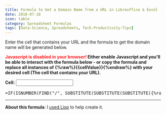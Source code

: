 ```yaml
---
title: Formula to Get a Domain Name from a URL in Libreoffice & Excel (With Generator!)
date: 2018-07-18
icon: table
category: Spreadsheet Formulas
tags: [Data-Science, Spreadsheets, Tech-Productivity-Tips]
---
```


Enter the cell that contains your URL and the formula to get the domain name will be generated below.

<noscript><b><span style="color: #ff1e1e;">Javascript is disabled in your browser!</span> Either enable Javascript and you'll be able to interact with the formula below - or copy the formula and replace all instances of {%raw%}{{cellValue}}{%endraw%} with your desired cell (The cell that contains your URL).</b></noscript>

<div id="app">
<label><b>Cell:</b></label> <input type="text" v-model="cellValue">

<br style="display: block; padding: 20px;"/>

<pre style="margin-top: 15px">
=IF(ISNUMBER(FIND("/", SUBSTITUTE(SUBSTITUTE(SUBSTITUTE({%raw%}{{cellValue}}{%endraw%}, "www.", ""), "http://", ""),"https://", ""), 3)), LEFT(SUBSTITUTE(SUBSTITUTE(SUBSTITUTE({%raw%}{{cellValue}}{%endraw%}, "www.", ""), "http://", ""),"https://", ""), FIND("/", SUBSTITUTE(SUBSTITUTE(SUBSTITUTE({%raw%}{{cellValue}}{%endraw%}, "www.", ""), "http://", ""),"https://", ""), 3) - 1), SUBSTITUTE(SUBSTITUTE(SUBSTITUTE({%raw%}{{cellValue}}{%endraw%}, "www.", ""), "http://", ""),"https://", ""))
</pre>

</div>

<script src="https://cdn.jsdelivr.net/npm/vue/dist/vue.js"></script>

<script>
var app2 = new Vue({
  el: '#app',
  data: {
    cellValue: 'A2'
  }
})
</script>

---

**About this formula**: I [used Lisp](/coding/lisp-formula-generator/) to help create it.
